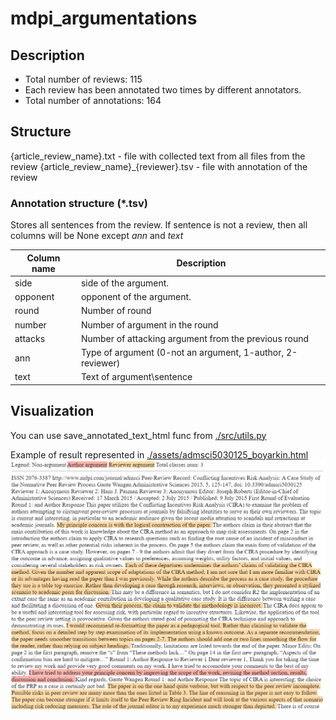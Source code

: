 # mdpi_argumentations

## Description

- Total number of reviews: 115
- Each review has been annotated two times by different annotators.
- Total number of annotations: 164

## Structure

{article_review_name}.txt - file with collected text from all files from the review
{article_review_name}_{reviewer}.tsv - file with annotation of the review

### Annotation structure (*.tsv)

Stores all sentences from the review. If sentence is not a review, then all columns will be None except _ann_ and _text_

| Column name | Description                                                |
|-------------|------------------------------------------------------------|
| side        | side of the argument.                                      |
| opponent    | opponent of the argument.                                  |
| round       | Number of round                                            |
| number      | Number of argument in the round                            |
| attacks     | Number of attacking argument from the previous round       |
| ann         | Type of argument (0-not an argument, 1-author, 2-reviewer) |
| text        | Text of argument\sentence                                  |

## Visualization

You can use save_annotated_text_html func from [./src/utils.py](./src/utils.py)

Example of result represented in [./assets/admsci5030125_boyarkin.html](./assets/admsci5030125_boyarkin.html)
![visualization_example.png](./assets/visualization_example.png)
